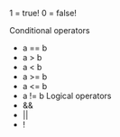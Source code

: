 1 = true!
0 = false!

Conditional operators
- a == b
- a > b
- a < b
- a >= b
- a <= b
- a != b
Logical operators
 - &&
- ||
- !
